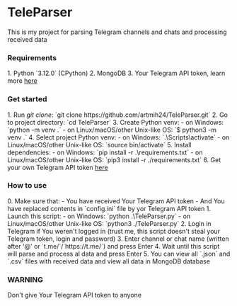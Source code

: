 <h1>
TeleParser
</h1>

This is my project for parsing Telegram channels and chats and processing received data

<h3>Requirements</h3>
1. Python `3.12.0` (CPython)
2. MongoDB
3. Your Telegram API token, learn more <a href='https://core.telegram.org/api#getting-started'>here</a>

<h3>Get started</h3>
1. Run <i>git clone</i>: `git clone https://github.com/artmih24/TeleParser.git`
2. Go to project directory: `cd TeleParser`
3. Create Python venv:
   - on Windows: `python -m venv .`
   - on Linux/macOS/other Unix-like OS: `$ python3 -m venv .`
4. Select project Python venv:
   - on Windows: `.\Scripts\activate`
   - on Linux/macOS/other Unix-like OS: `source bin/activate`
5. Install dependencies:
   - on Windows: `pip install -r .\requirements.txt`
   - on Linux/macOS/other Unix-like OS: `pip3 install -r ./requirements.txt`
6. Get your own Telegram API token <a href='https://core.telegram.org/api#getting-started'>here</a>

<h3>How to use</h3>
0. Make sure that:
   - You have received Your Telegram API token
   - And You have replaced contents in `config.ini` file by yor Telegram API token
1. Launch this script:
   - on Windows: `python .\TeleParser.py`
   - on Linux/macOS/other Unix-like OS: `python3 ./TeleParser.py`
2. Login in Telegram if You weren't logged in (trust me, this script doesn't steal your Telegram token, login and password)
3. Enter channel or chat name (written after '@' or `t.me/`/`https://t.me/`) and press Enter
4. Wait until this script will parse and process al data and press Enter
5. You can view all `.json` and `.csv` files with received data and view all data in MongoDB database

<h3>WARNING</h3>
Don't give Your Telegram API token to anyone
